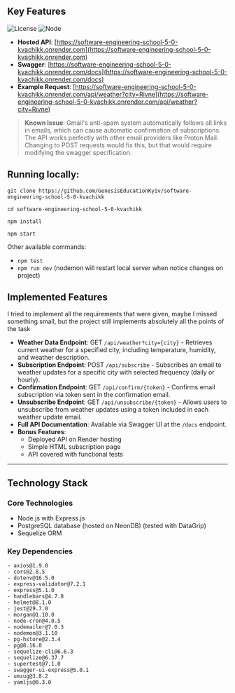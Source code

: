 ## Key Features
![License](https://img.shields.io/badge/license-MIT-blue.svg)
![Node](https://img.shields.io/badge/node-%3E%3D22.0.0-green.svg)

- **Hosted API**: [https://software-engineering-school-5-0-kvachikk.onrender.com](https://software-engineering-school-5-0-kvachikk.onrender.com)
- **Swagger**: [https://software-engineering-school-5-0-kvachikk.onrender.com/docs](https://software-engineering-school-5-0-kvachikk.onrender.com/docs)
- **Example Request**: [https://software-engineering-school-5-0-kvachikk.onrender.com/api/weather?city=Rivne](https://software-engineering-school-5-0-kvachikk.onrender.com/api/weather?city=Rivne)

> **Known Issue**: Gmail's anti-spam system automatically follows all links in emails, which can cause automatic confirmation of subscriptions. The API works perfectly with other email providers like Proton Mail. Changing to POST requests would fix this, but that would require modifying the swagger specification.

## Running locally:
   ```
   git clone https://github.com/GenesisEducationKyiv/software-engineering-school-5-0-kvachikk
   ```
   ```
   cd software-engineering-school-5-0-kvachikk
   ```
   ```
   npm install
   ```
   ```
   npm start
   ```

Other available commands:
- `npm test`
- `npm run dev` (nodemon will restart local server when notice changes on project)


## Implemented Features

I tried to implement all the requirements that were given, maybe I missed something small, but the project still implements absolutely all the points of the task 

- **Weather Data Endpoint**: GET `/api/weather?city={city}` - Retrieves current weather for a specified city, including temperature, humidity, and weather description.
- **Subscription Endpoint**: POST `/api/subscribe` - Subscribes an email to weather updates for a specific city with selected frequency (daily or hourly).
- **Confirmation Endpoint**: GET `/api/confirm/{token}` - Confirms email subscription via token sent in the confirmation email.
- **Unsubscribe Endpoint**: GET `/api/unsubscribe/{token}` - Allows users to unsubscribe from weather updates using a token included in each weather update email.
- **Full API Documentation**: Available via Swagger UI at the `/docs` endpoint.
- **Bonus Features**:
  - Deployed API on Render hosting
  - Simple HTML subscription page
  - API covered with functional tests

---

## Technology Stack

### Core Technologies
- Node.js with Express.js
- PostgreSQL database (hosted on NeonDB) (tested with DataGrip)
- Sequelize ORM

### Key Dependencies
```
- axios@1.9.0
- cors@2.8.5
- dotenv@16.5.0
- express-validator@7.2.1
- express@5.1.0
- handlebars@4.7.8
- helmet@8.1.0
- jest@29.7.0
- morgan@1.10.0
- node-cron@4.0.5
- nodemailer@7.0.3
- nodemon@3.1.10
- pg-hstore@2.3.4
- pg@8.16.0
- sequelize-cli@6.6.3
- sequelize@6.37.7
- supertest@7.1.0
- swagger-ui-express@5.0.1
- umzug@3.8.2
- yamljs@0.3.0
```
